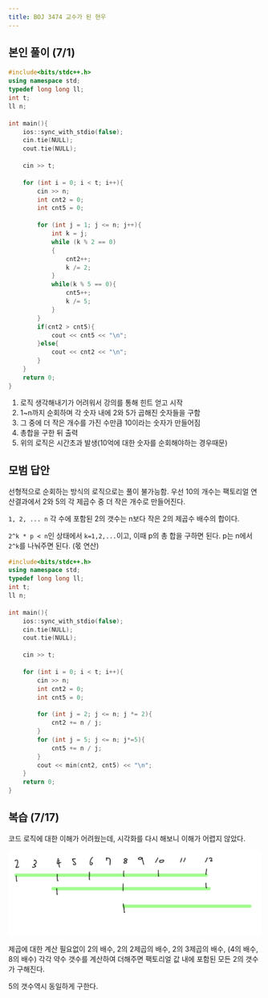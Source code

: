 ```yaml
---
title: BOJ 3474 교수가 된 현우
---
```


## 본인 풀이 (7/1)

```cpp
#include<bits/stdc++.h>
using namespace std;
typedef long long ll;
int t;
ll n;

int main(){
    ios::sync_with_stdio(false);
    cin.tie(NULL);
    cout.tie(NULL);

    cin >> t;

    for (int i = 0; i < t; i++){
        cin >> n;
        int cnt2 = 0;
        int cnt5 = 0;

        for (int j = 1; j <= n; j++){
            int k = j;
            while (k % 2 == 0)
            {
                cnt2++;
                k /= 2;
            }
            while(k % 5 == 0){
                cnt5++;
                k /= 5;
            }
        }
        if(cnt2 > cnt5){
            cout << cnt5 << "\n";
        }else{
            cout << cnt2 << "\n";
        }
    }
    return 0;
}
```

1. 로직 생각해내기가 어려워서 강의를 통해 힌트 얻고 시작
2. 1~n까지 순회하며 각 숫자 내에 2와 5가 곱해진 숫자들을 구함
3. 그 중에 더 작은 개수를 가진 수만큼 10이라는 숫자가 만들어짐
4. 총합을 구한 뒤 출력
5. 위의 로직은 시간초과 발생(10억에 대한 숫자를 순회해야하는 경우때문)

## 모범 답안

선형적으로 순회하는 방식의 로직으로는 풀이 불가능함. 우선 10의 개수는 팩토리얼 연산결과에서 2와 5의 각 제곱수 중 더 작은 개수로 만들어진다.

`1, 2, ... n` 각 수에 포함된 2의 갯수는 n보다 작은 2의 제곱수 배수의 합이다.

`2^k * p < n`인 상태에서 `k=1,2,...`이고, 이때 p의 총 합을 구하면 된다. p는 n에서 `2^k`를 나눠주면 된다. (몫 연산)

```cpp
#include<bits/stdc++.h>
using namespace std;
typedef long long ll;
int t;
ll n;

int main(){
    ios::sync_with_stdio(false);
    cin.tie(NULL);
    cout.tie(NULL);

    cin >> t;

    for (int i = 0; i < t; i++){
        cin >> n;
        int cnt2 = 0;
        int cnt5 = 0;

        for (int j = 2; j <= n; j *= 2){
            cnt2 += n / j;
        }
        for (int j = 5; j <= n; j*=5){
            cnt5 += n / j;
        }
        cout << min(cnt2, cnt5) << "\n";
    }
    return 0;
}
```

## 복습 (7/17)

코드 로직에 대한 이해가 어려웠는데, 시각화를 다시 해보니 이해가 어렵지 않았다.

![3474](../../../.vuepress/assets/algorithm/3474.jpeg)

제곱에 대한 계산 필요없이 2의 배수, 2의 2제곱의 배수, 2의 3제곱의 배수, (4의 배수, 8의 배수) 각각 약수 갯수를 계산하여 더해주면 팩토리얼 값 내에 포함된 모든 2의 갯수가 구해진다.

5의 갯수역시 동일하게 구한다.
